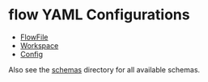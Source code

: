 # flow YAML Configurations

- [FlowFile](flowfile.md)
- [Workspace](workspace.md)
- [Config](config.md)

Also see the [schemas](../../schemas/) directory for all available schemas.
